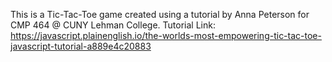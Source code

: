 This is a Tic-Tac-Toe game created using a tutorial by Anna Peterson for CMP 464 @ CUNY Lehman College.
Tutorial Link: https://javascript.plainenglish.io/the-worlds-most-empowering-tic-tac-toe-javascript-tutorial-a889e4c20883